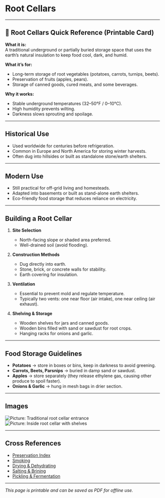 # Root Cellars

---

## 📜 Root Cellars Quick Reference (Printable Card)

**What it is:**  
A traditional underground or partially buried storage space that uses the earth’s natural insulation to keep food cool, dark, and humid.  

**What it’s for:**  
- Long-term storage of root vegetables (potatoes, carrots, turnips, beets).  
- Preservation of fruits (apples, pears).  
- Storage of canned goods, cured meats, and some beverages.  

**Why it works:**  
- Stable underground temperatures (32–50°F / 0–10°C).  
- High humidity prevents wilting.  
- Darkness slows sprouting and spoilage.  

---

## Historical Use  

- Used worldwide for centuries before refrigeration.  
- Common in Europe and North America for storing winter harvests.  
- Often dug into hillsides or built as standalone stone/earth shelters.  

---

## Modern Use  

- Still practical for off-grid living and homesteads.  
- Adapted into basements or built as stand-alone earth shelters.  
- Eco-friendly food storage that reduces reliance on electricity.  

---

## Building a Root Cellar  

1. **Site Selection**  
   - North-facing slope or shaded area preferred.  
   - Well-drained soil (avoid flooding).  

2. **Construction Methods**  
   - Dug directly into earth.  
   - Stone, brick, or concrete walls for stability.  
   - Earth covering for insulation.  

3. **Ventilation**  
   - Essential to prevent mold and regulate temperature.  
   - Typically two vents: one near floor (air intake), one near ceiling (air exhaust).  

4. **Shelving & Storage**  
   - Wooden shelves for jars and canned goods.  
   - Wooden bins filled with sand or sawdust for root crops.  
   - Hanging racks for onions and garlic.  

---

## Food Storage Guidelines  

- **Potatoes** → store in boxes or bins, keep in darkness to avoid greening.  
- **Carrots, Beets, Parsnips** → buried in damp sand or sawdust.  
- **Apples** → store separately (they release ethylene gas, causing other produce to spoil faster).  
- **Onions & Garlic** → hung in mesh bags in drier section.  

---

## Images  

![Picture: Traditional root cellar entrance](images/placeholder-root-cellar-entrance.jpg)  
![Picture: Inside root cellar with shelves](images/placeholder-root-cellar-inside.jpg)  

---

## Cross References  

- [Preservation Index](preservation.md)  
- [Smoking](smoking.md)  
- [Drying & Dehydrating](drying-dehydrating.md)  
- [Salting & Brining](salting-brining.md)  
- [Pickling & Fermentation](pickling-fermentation.md)  

---

*This page is printable and can be saved as PDF for offline use.*
